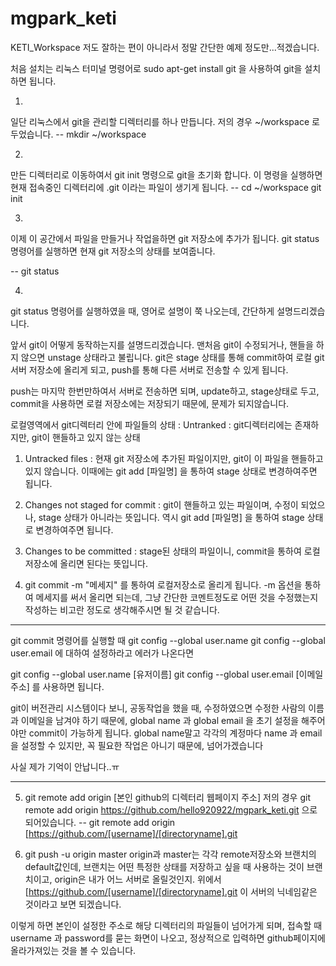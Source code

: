 # mgpark_keti
KETI_Workspace
저도 잘하는 편이 아니라서 정말 간단한 예제 정도만...적겠습니다.

처음 설치는 리눅스 터미널 명령어로
sudo apt-get install git
을 사용하여 git을 설치하면 됩니다.


1. 
일단 리눅스에서 git을 관리할 디렉터리를 하나 만듭니다.
저의 경우 ~/workspace 로 두었습니다.
-- mkdir ~/workspace


2.
만든 디렉터리로 이동하여서 git init 명령으로 git을 초기화 합니다.
이 명령을 실행하면 현재 접속중인 디렉터리에 .git 이라는 파일이 생기게 됩니다.
-- cd ~/workspace
   git init


3.
이제 이 공간에서 파일을 만들거나 작업을하면 git 저장소에 추가가 됩니다.
git status 명령어를 실행하면 현재 git 저장소의 상태를 보여줍니다.

-- git status


4.
git status 명령어를 실행하였을 때, 영어로 설명이 쭉 나오는데,
간단하게 설명드리겠습니다.

앞서 git이 어떻게 동작하는지를 설명드리겠습니다.
맨처음 git이 수정되거나, 핸들을 하지 않으면 unstage 상태라고 불립니다.
git은 stage 상태를 통해 commit하여 로컬 git서버 저장소에 올리게 되고,
push를 통해 다른 서버로 전송할 수 있게 됩니다.


push는 마지막 한번만하여서 서버로 전송하면 되며,
update하고, stage상태로 두고, commit을 사용하면 로컬 저장소에는 저장되기 때문에,
문제가 되지않습니다.



로컬영역에서 git디렉터리 안에 파일들의 상태 :
Untranked : git디렉터리에는 존재하지만, git이 핸들하고 있지 않는 상태




1) Untracked files : 
현재 git 저장소에 추가된 파일이지만, git이 이 파일을 핸들하고 있지 않습니다.
이때에는 git add [파일명] 을 통하여 stage 상태로 변경하여주면 됩니다.

2) Changes not staged for commit :
git이 핸들하고 있는 파일이며, 수정이 되었으나,
stage 상태가 아니라는 뜻입니다.
역시 git add [파일명] 을 통하여 stage 상태로 변경하여주면 됩니다.

3) Changes to be committed :
stage된 상태의 파일이니, commit을 통하여 로컬저장소에 올리면 된다는 뜻입니다.



4) git commit -m "메세지"
를 통하여 로컬저장소로 올리게 됩니다.
-m 옵션을 통하여 메세지를 써서 올리면 되는데,
그냥 간단한 코멘트정도로 어떤 것을 수정했는지 작성하는
비고란 정도로 생각해주시면 될 것 같습니다.

***********************************
git commit 명령어를 실행할 때
git config --global user.name
git config --global user.email
에 대하여 설정하라고 에러가 나온다면

git config --global user.name [유저이름]
git config --global user.email [이메일주소]
를 사용하면 됩니다.

git이 버전관리 시스템이다 보니,
공동작업을 했을 때, 수정하였으면 수정한 사람의 이름과 이메일을 남겨야 하기 때문에,
global name 과 global email 을
초기 설정을 해주어야만 commit이 가능하게 됩니다.
global name말고 각각의 계정마다 name 과 email을 설정할 수 있지만,
꼭 필요한 작업은 아니기 때문에,
넘어가겠습니다

사실 제가 기억이 안납니다..ㅠ
**********************************


5) git remote add origin [본인 github의 디렉터리 웹페이지 주소]
   저의 경우 git remote add origin https://github.com/hello920922/mgpark_keti.git
   으로 되어있습니다.
-- git remote add origin [https://github.com/[username]/[directoryname].git



6) git push -u origin master
   origin과 master는 각각 remote저장소와 브랜치의 default값인데,
   브랜치는 어떤 특정한 상태를 저장하고 싶을 때 사용하는 것이 브랜치이고,
   origin은 내가 어느 서버로 올릴것인지.
   위에서 [https://github.com/[username]/[directoryname].git
   이 서버의 닉네임같은 것이라고 보면 되겠습니다.

이렇게 하면 본인이 설정한 주소로 해당 디렉터리의 파일들이 넘어가게 되며,
접속할 때 username 과 password를 묻는 화면이 나오고,
정상적으로 입력하면 github페이지에 올라가져있는 것을 볼 수 있습니다.
